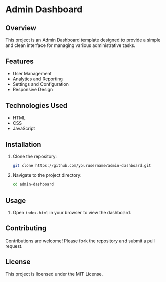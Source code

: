 # Admin Dashboard

## Overview
This project is an Admin Dashboard template designed to provide a simple and clean interface for managing various administrative tasks.

## Features
- User Management
- Analytics and Reporting
- Settings and Configuration
- Responsive Design

## Technologies Used
- HTML
- CSS
- JavaScript

## Installation
1. Clone the repository:
    ```bash
    git clone https://github.com/yourusername/admin-dashboard.git
    ```
2. Navigate to the project directory:
    ```bash
    cd admin-dashboard
    ```

## Usage
1. Open `index.html` in your browser to view the dashboard.

## Contributing
Contributions are welcome! Please fork the repository and submit a pull request.

## License
This project is licensed under the MIT License.
